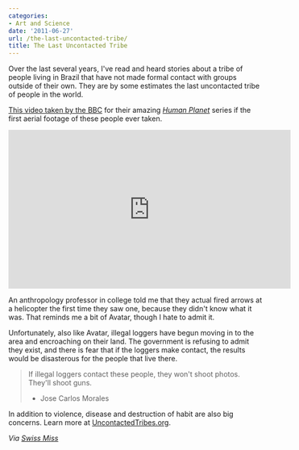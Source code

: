 ```yaml
---
categories:
- Art and Science
date: '2011-06-27'
url: /the-last-uncontacted-tribe/
title: The Last Uncontacted Tribe
---
```


Over the last several years, I've read and heard stories about a tribe of people living in Brazil that have not made formal contact with groups outside of their own. They are by some estimates the last uncontacted tribe of people in the world.

<a href="http://vimeo.com/19712297">This video taken by the BBC</a> for their amazing <a href="https://gomakethings.com/human-planet/"><em>Human Planet</em></a> series if the first aerial footage of these people ever taken.

<iframe class="alignc" src="https://player.vimeo.com/video/19712297" width="560" height="315" frameborder="0"></iframe>

An anthropology professor in college told me that they actual fired arrows at a helicopter the first time they saw one, because they didn't know what it was. That reminds me a bit of Avatar, though I hate to admit it.

Unfortunately, also like Avatar, illegal loggers have begun moving in to the area and encroaching on their land. The government is refusing to admit they exist, and there is fear that if the loggers make contact, the results would be disasterous for the people that live there.

<blockquote>If illegal loggers contact these people, they won't shoot photos. They'll shoot guns.

- Jose Carlos Morales</blockquote>

In addition to violence, disease and destruction of habit are also big concerns. Learn more at <a href="http://www.uncontactedtribes.org/">UncontactedTribes.org</a>.

<em>Via <a href="http://www.swiss-miss.com/2011/06/uncontacted-amazon-tribe.html">Swiss Miss</a></em>